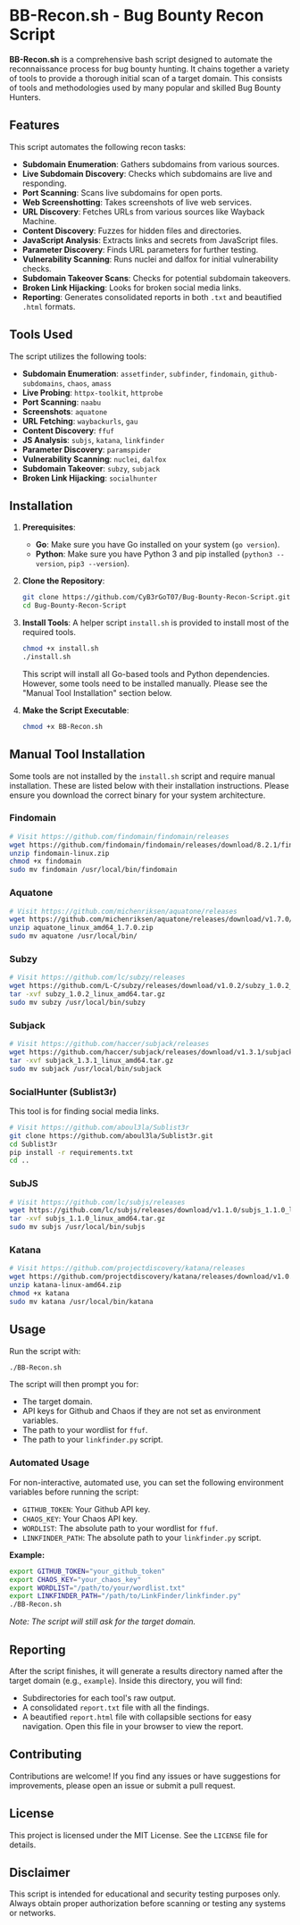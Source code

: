 # BB-Recon.sh - Bug Bounty Recon Script

**BB-Recon.sh** is a comprehensive bash script designed to automate the reconnaissance process for bug bounty hunting. It chains together a variety of tools to provide a thorough initial scan of a target domain. This consists of tools and methodologies used by many popular and skilled Bug Bounty Hunters.

## Features

This script automates the following recon tasks:

-   **Subdomain Enumeration**: Gathers subdomains from various sources.
-   **Live Subdomain Discovery**: Checks which subdomains are live and responding.
-   **Port Scanning**: Scans live subdomains for open ports.
-   **Web Screenshotting**: Takes screenshots of live web services.
-   **URL Discovery**: Fetches URLs from various sources like Wayback Machine.
-   **Content Discovery**: Fuzzes for hidden files and directories.
-   **JavaScript Analysis**: Extracts links and secrets from JavaScript files.
-   **Parameter Discovery**: Finds URL parameters for further testing.
-   **Vulnerability Scanning**: Runs nuclei and dalfox for initial vulnerability checks.
-   **Subdomain Takeover Scans**: Checks for potential subdomain takeovers.
-   **Broken Link Hijacking**: Looks for broken social media links.
-   **Reporting**: Generates consolidated reports in both `.txt` and beautified `.html` formats.

## Tools Used

The script utilizes the following tools:

-   **Subdomain Enumeration**: `assetfinder`, `subfinder`, `findomain`, `github-subdomains`, `chaos`, `amass`
-   **Live Probing**: `httpx-toolkit`, `httprobe`
-   **Port Scanning**: `naabu`
-   **Screenshots**: `aquatone`
-   **URL Fetching**: `waybackurls`, `gau`
-   **Content Discovery**: `ffuf`
-   **JS Analysis**: `subjs`, `katana`, `linkfinder`
-   **Parameter Discovery**: `paramspider`
-   **Vulnerability Scanning**: `nuclei`, `dalfox`
-   **Subdomain Takeover**: `subzy`, `subjack`
-   **Broken Link Hijacking**: `socialhunter`

## Installation

1.  **Prerequisites**:
    *   **Go**: Make sure you have Go installed on your system (`go version`).
    *   **Python**: Make sure you have Python 3 and pip installed (`python3 --version`, `pip3 --version`).

2.  **Clone the Repository**:
    ```bash
    git clone https://github.com/CyB3rGoT07/Bug-Bounty-Recon-Script.git
    cd Bug-Bounty-Recon-Script
    ```

3.  **Install Tools**:
    A helper script `install.sh` is provided to install most of the required tools.
    ```bash
    chmod +x install.sh
    ./install.sh
    ```
    This script will install all Go-based tools and Python dependencies. However, some tools need to be installed manually. Please see the "Manual Tool Installation" section below.

4.  **Make the Script Executable**:
    ```bash
    chmod +x BB-Recon.sh
    ```

## Manual Tool Installation

Some tools are not installed by the `install.sh` script and require manual installation. These are listed below with their installation instructions. Please ensure you download the correct binary for your system architecture.

### Findomain
```bash
# Visit https://github.com/findomain/findomain/releases
wget https://github.com/findomain/findomain/releases/download/8.2.1/findomain-linux.zip
unzip findomain-linux.zip
chmod +x findomain
sudo mv findomain /usr/local/bin/findomain
```

### Aquatone
```bash
# Visit https://github.com/michenriksen/aquatone/releases
wget https://github.com/michenriksen/aquatone/releases/download/v1.7.0/aquatone_linux_amd64_1.7.0.zip
unzip aquatone_linux_amd64_1.7.0.zip
sudo mv aquatone /usr/local/bin/
```

### Subzy
```bash
# Visit https://github.com/lc/subzy/releases
wget https://github.com/L-C/subzy/releases/download/v1.0.2/subzy_1.0.2_linux_amd64.tar.gz
tar -xvf subzy_1.0.2_linux_amd64.tar.gz
sudo mv subzy /usr/local/bin/subzy
```

### Subjack
```bash
# Visit https://github.com/haccer/subjack/releases
wget https://github.com/haccer/subjack/releases/download/v1.3.1/subjack_1.3.1_linux_amd64.tar.gz
tar -xvf subjack_1.3.1_linux_amd64.tar.gz
sudo mv subjack /usr/local/bin/subjack
```

### SocialHunter (Sublist3r)
This tool is for finding social media links.
```bash
# Visit https://github.com/aboul3la/Sublist3r
git clone https://github.com/aboul3la/Sublist3r.git
cd Sublist3r
pip install -r requirements.txt
cd ..
```

### SubJS
```bash
# Visit https://github.com/lc/subjs/releases
wget https://github.com/lc/subjs/releases/download/v1.1.0/subjs_1.1.0_linux_amd64.tar.gz
tar -xvf subjs_1.1.0_linux_amd64.tar.gz
sudo mv subjs /usr/local/bin/subjs
```

### Katana
```bash
# Visit https://github.com/projectdiscovery/katana/releases
wget https://github.com/projectdiscovery/katana/releases/download/v1.0.4/katana-linux-amd64.zip
unzip katana-linux-amd64.zip
chmod +x katana
sudo mv katana /usr/local/bin/katana
```

## Usage

Run the script with:
```bash
./BB-Recon.sh
```
The script will then prompt you for:
-   The target domain.
-   API keys for Github and Chaos if they are not set as environment variables.
-   The path to your wordlist for `ffuf`.
-   The path to your `linkfinder.py` script.

### Automated Usage

For non-interactive, automated use, you can set the following environment variables before running the script:

-   `GITHUB_TOKEN`: Your Github API key.
-   `CHAOS_KEY`: Your Chaos API key.
-   `WORDLIST`: The absolute path to your wordlist for `ffuf`.
-   `LINKFINDER_PATH`: The absolute path to your `linkfinder.py` script.

**Example:**
```bash
export GITHUB_TOKEN="your_github_token"
export CHAOS_KEY="your_chaos_key"
export WORDLIST="/path/to/your/wordlist.txt"
export LINKFINDER_PATH="/path/to/LinkFinder/linkfinder.py"
./BB-Recon.sh
```
*Note: The script will still ask for the target domain.*

## Reporting

After the script finishes, it will generate a results directory named after the target domain (e.g., `example`). Inside this directory, you will find:

-   Subdirectories for each tool's raw output.
-   A consolidated `report.txt` file with all the findings.
-   A beautified `report.html` file with collapsible sections for easy navigation. Open this file in your browser to view the report.

## Contributing

Contributions are welcome! If you find any issues or have suggestions for improvements, please open an issue or submit a pull request.

## License

This project is licensed under the MIT License. See the `LICENSE` file for details.

## Disclaimer

This script is intended for educational and security testing purposes only. Always obtain proper authorization before scanning or testing any systems or networks.
